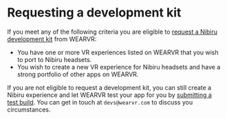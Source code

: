 # Requesting a development kit

If you meet any of the following criteria you are eligible to [request a Nibiru development kit](https://users.wearvr.com/developers/devices/nibiru/development-kit-request) from WEARVR:

* You have one or more VR experiences listed on WEARVR that you wish to port to Nibiru headsets.
* You wish to create a new VR experience for Nibiru headsets and have a strong portfolio of other apps on WEARVR.

If you are not eligible to request a development kit, you can still create a Nibiru experience and let WEARVR test your app for you by <a href="https://users.wearvr.com/developers/devices/nibiru/test-builds" target="_blank">submitting a test build</a>. You can get in touch at `devs@wearvr.com` to discuss you circumstances.
